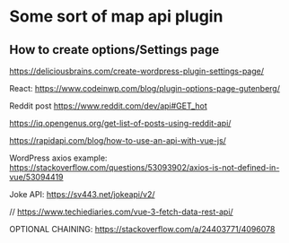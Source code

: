 # Some sort of map api plugin



## How to create options/Settings page
https://deliciousbrains.com/create-wordpress-plugin-settings-page/

React: https://www.codeinwp.com/blog/plugin-options-page-gutenberg/

Reddit post
https://www.reddit.com/dev/api#GET_hot

https://iq.opengenus.org/get-list-of-posts-using-reddit-api/

https://rapidapi.com/blog/how-to-use-an-api-with-vue-js/


WordPress axios example: 
https://stackoverflow.com/questions/53093902/axios-is-not-defined-in-vue/53094419

Joke API: 
https://sv443.net/jokeapi/v2/

// https://www.techiediaries.com/vue-3-fetch-data-rest-api/


OPTIONAL CHAINING:
https://stackoverflow.com/a/24403771/4096078